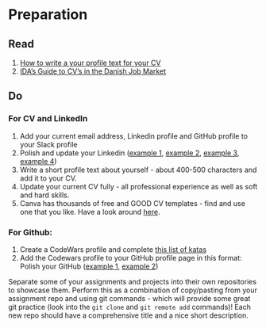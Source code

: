 # Preparation

## Read
1. [How to write a your profile text for your CV](https://www.prospects.ac.uk/careers-advice/cvs-and-cover-letters/writing-a-personal-statement-for-your-cv)
1. [IDA’s Guide to CV’s in the Danish Job Market](https://english.ida.dk/cv)


## Do
### For CV and LinkedIn
1. Add your current email address, Linkedin profile and GitHub profile to your Slack profile
1. Polish and update your Linkedin ([example 1](https://www.linkedin.com/in/alex-sudar/), [example 2](https://www.linkedin.com/in/remyamm/), [example 3](https://www.linkedin.com/in/saloumehsarabi/), [example 4](https://www.linkedin.com/in/anna-louise-jensen-559a89177/))
1. Write a short profile text about yourself - about 400-500 characters and add it to your CV.
1. Update your current CV fully - all professional experience as well as soft and hard skills.
1. Canva has thousands of free and GOOD CV templates - find and use one that you like. Have a look around [here](https://www.canva.com/resumes/templates/).


### For Github:
1. Create a CodeWars profile and complete [this list of katas](https://www.codewars.com/collections/hyf-js)
1. Add the Codewars profile to your GitHub profile page in this format:  Polish your GitHub ([example 1](https://github.com/danJecu), [example 2](https://github.com/Sana-Shabeel))


Separate some of your assignments and projects into their own repositories to showcase them. Perform this as a combination of copy/pasting from your assignment repo and using git commands - which will provide some great git practice (look into the `git clone` and `git remote add` commands)! Each new repo should have a comprehensive title and a nice short description.

